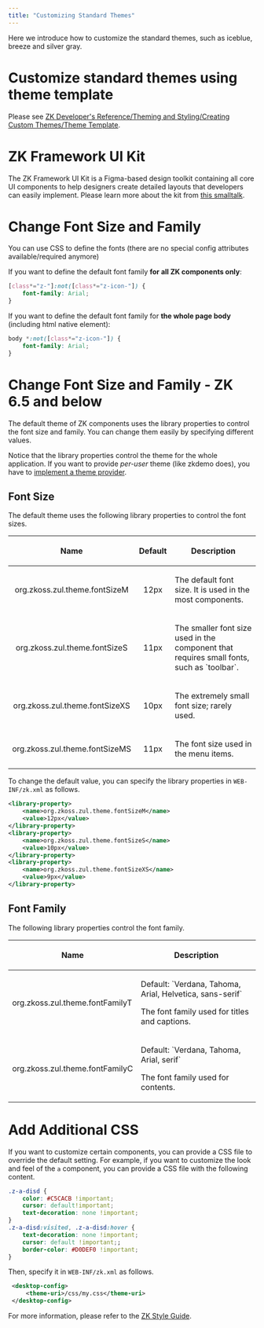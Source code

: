 ```yaml
---
title: "Customizing Standard Themes"
---
```




Here we introduce how to customize the standard themes, such as iceblue,
breeze and silver gray.

# Customize standard themes using theme template

Please see [ZK Developer's Reference/Theming and Styling/Creating Custom Themes/Theme Template]({{site.baseurl}}/zk_dev_ref/theming_and_styling/theme_template).

# ZK Framework UI Kit 

The ZK Framework UI Kit is a Figma-based design toolkit containing all core UI components to help designers create detailed layouts that developers can easily implement. Please learn more about the kit from [this smalltalk](https://www.zkoss.org/wiki/Small_Talks/2024/November/Enhancing_Design_Collaboration:_The_ZK_Figma_Kit_for_Seamless_Web_App_Development
). 

# Change Font Size and Family

You can use CSS to define the fonts (there are no special config
attributes available/required anymore)

If you want to define the default font family **for all ZK components
only**:

```css
[class*="z-"]:not([class*="z-icon-"]) {
    font-family: Arial;
}
```

If you want to define the default font family for **the whole page
body** (including html native element):

```css
body *:not([class*="z-icon-"]) {
    font-family: Arial;
}
```

# Change Font Size and Family - ZK 6.5 and below

The default theme of ZK components uses the library properties to
control the font size and family. You can change them easily by
specifying different values.

Notice that the library properties control the theme for the whole
application. If you want to provide <i>per-user</i> theme (like zkdemo
does), you have to [ implement a theme provider](https://www.zkoss.org/wiki/ZK_Developer%27s_Reference/Theming_and_Styling/Understanding_the_Theming_Subsystem/Providing_Theme_Resources).

## Font Size

The default theme uses the following library properties to control the
font sizes.

<table>
<thead>
<tr class="header">
<th><center>
<p>Name</p>
</center></th>
<th><center>
<p>Default</p>
</center></th>
<th><center>
<p>Description</p>
</center></th>
</tr>
</thead>
<tbody>
<tr class="odd">
<td><center>
<p>org.zkoss.zul.theme.fontSizeM</p>
</center></td>
<td><center>
<p>12px</p>
</center></td>
<td><p>The default font size. It is used in the most
components.</p></td>
</tr>
<tr class="even">
<td><center>
<p>org.zkoss.zul.theme.fontSizeS</p>
</center></td>
<td><center>
<p>11px</p>
</center></td>
<td><p>The smaller font size used in the component that requires small
fonts, such as `toolbar`.</p></td>
</tr>
<tr class="odd">
<td><center>
<p>org.zkoss.zul.theme.fontSizeXS</p>
</center></td>
<td><center>
<p>10px</p>
</center></td>
<td><p>The extremely small font size; rarely used.</p></td>
</tr>
<tr class="even">
<td><center>
<p>org.zkoss.zul.theme.fontSizeMS</p>
</center></td>
<td><center>
<p>11px</p>
</center></td>
<td><p>The font size used in the menu items.</p></td>
</tr>
</tbody>
</table>

To change the default value, you can specify the library properties in
`WEB-INF/zk.xml` as follows.

```xml
<library-property>
    <name>org.zkoss.zul.theme.fontSizeM</name>
    <value>12px</value>
</library-property>
<library-property>
    <name>org.zkoss.zul.theme.fontSizeS</name>
    <value>10px</value>
</library-property>
<library-property>
    <name>org.zkoss.zul.theme.fontSizeXS</name>
    <value>9px</value>
</library-property>
```

## Font Family

The following library properties control the font family.

<table>
<thead>
<tr class="header">
<th><center>
<p>Name</p>
</center></th>
<th><center>
<p>Description</p>
</center></th>
</tr>
</thead>
<tbody>
<tr class="odd">
<td><p>org.zkoss.zul.theme.fontFamilyT</p></td>
<td><p>Default:
`Verdana, Tahoma, Arial, Helvetica, sans-serif`</p>
<p>The font family used for titles and captions.</p></td>
</tr>
<tr class="even">
<td><p>org.zkoss.zul.theme.fontFamilyC</p></td>
<td><p>Default: `Verdana, Tahoma, Arial, serif`</p>
<p>The font family used for contents.</p></td>
</tr>
</tbody>
</table>

# Add Additional CSS

If you want to customize certain components, you can provide a CSS file
to override the default setting. For example, if you want to customize
the look and feel of the `a` component, you can provide a CSS file with
the following content.

```css
.z-a-disd {
    color: #C5CACB !important;
    cursor: default!important;
    text-decoration: none !important;
}
.z-a-disd:visited, .z-a-disd:hover {
    text-decoration: none !important;
    cursor: default !important;;
    border-color: #D0DEF0 !important;
}
```

Then, specify it in `WEB-INF/zk.xml` as follows.

```xml
 <desktop-config>
     <theme-uri>/css/my.css</theme-uri>
 </desktop-config>
```

For more information, please refer to the [ZK Style Guide](/zk_style_customization_guide/introduction).
